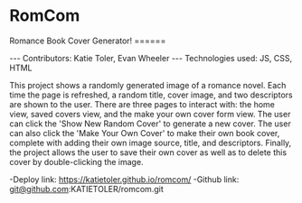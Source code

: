 # RomCom
Romance Book Cover Generator! ======

--- Contributors: Katie Toler, Evan Wheeler
--- Technologies used: JS, CSS, HTML


  This project shows a randomly generated image of a romance novel. Each time the page is refreshed, a random title, cover image, and two descriptors are shown to the user. There are three pages to interact with: the home view, saved covers view, and the make your own cover form view. The user can click the 'Show New Random Cover' to generate a new cover. The user can also click the 'Make Your Own Cover' to make their own book cover, complete with adding their own image source, title, and descriptors. Finally, the project allows the user to save their own cover as well as to delete this cover by double-clicking the image.





-Deploy link: https://katietoler.github.io/romcom/
-Github link: git@github.com:KATIETOLER/romcom.git
